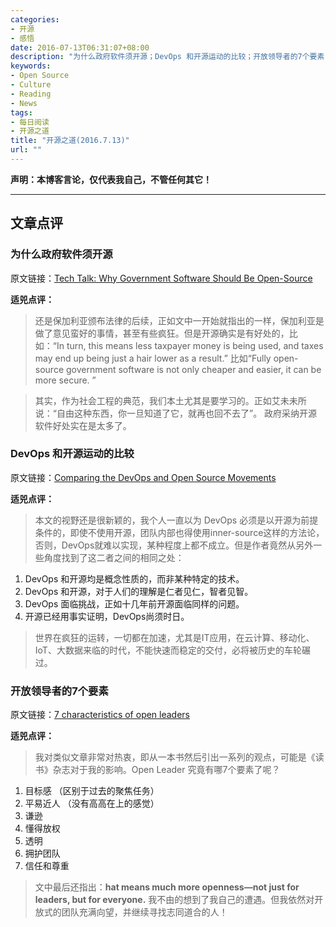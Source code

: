 ```yaml
---
categories:
- 开源
- 感悟
date: 2016-07-13T06:31:07+08:00
description: "为什么政府软件须开源；DevOps 和开源运动的比较；开放领导者的7个要素"
keywords:
- Open Source
- Culture
- Reading
- News
tags:
- 每日阅读
- 开源之道
title: "开源之道(2016.7.13)"
url: ""
---
```


**声明：本博客言论，仅代表我自己，不管任何其它！**

---

## 文章点评

### 为什么政府软件须开源

原文链接：[Tech Talk: Why Government Software Should Be Open-Source](http://www.androidheadlines.com/2016/07/tech-talk-why-government-software-should-be-open-source.html)

**适兕点评：**

> 还是保加利亚颁布法律的后续，正如文中一开始就指出的一样，保加利亚是做了意见蛮好的事情，甚至有些疯狂。但是开源确实是有好处的，比如：“In turn, this means less taxpayer money is being used, and taxes may end up being just a hair lower as a result.” 比如“Fully open-source government software is not only cheaper and easier, it can be more secure. ” 

> 其实，作为社会工程的典范，我们本土尤其是要学习的。正如艾未未所说：“自由这种东西，你一旦知道了它，就再也回不去了”。 政府采纳开源软件好处实在是太多了。


### DevOps 和开源运动的比较

原文链接：[Comparing the DevOps and Open Source Movements](http://thevarguy.com/open-source-application-software-companies/comparing-devops-and-open-source-movements)

**适兕点评：**

> 本文的视野还是很新颖的，我个人一直以为 DevOps 必须是以开源为前提条件的，即使不使用开源，团队内部也得使用inner-source这样的方法论，否则，DevOps就难以实现，某种程度上都不成立。但是作者竟然从另外一些角度找到了这二者之间的相同之处：

1. DevOps 和开源均是概念性质的，而非某种特定的技术。
2. DevOps 和开源，对于人们的理解是仁者见仁，智者见智。
3. DevOps 面临挑战，正如十几年前开源面临同样的问题。
4. 开源已经用事实证明，DevOps尚须时日。

> 世界在疯狂的运转，一切都在加速，尤其是IT应用，在云计算、移动化、IoT、大数据来临的时代，不能快速而稳定的交付，必将被历史的车轮碾过。

### 开放领导者的7个要素

原文链接：[7 characteristics of open leaders](https://opensource.com/open-organization/16/7/future-belongs-open-leaders)

**适兕点评：**

> 我对类似文章非常对热衷，即从一本书然后引出一系列的观点，可能是《读书》杂志对于我的影响。Open Leader 究竟有哪7个要素了呢？

1. 目标感 （区别于过去的聚焦任务）
2. 平易近人 （没有高高在上的感觉）
3. 谦逊
4. 懂得放权
5. 透明
6. 拥护团队
7. 信任和尊重

> 文中最后还指出：**hat means much more openness—not just for leaders, but for everyone.** 我不由的想到了我自己的遭遇。但我依然对开放式的团队充满向望，并继续寻找志同道合的人！
